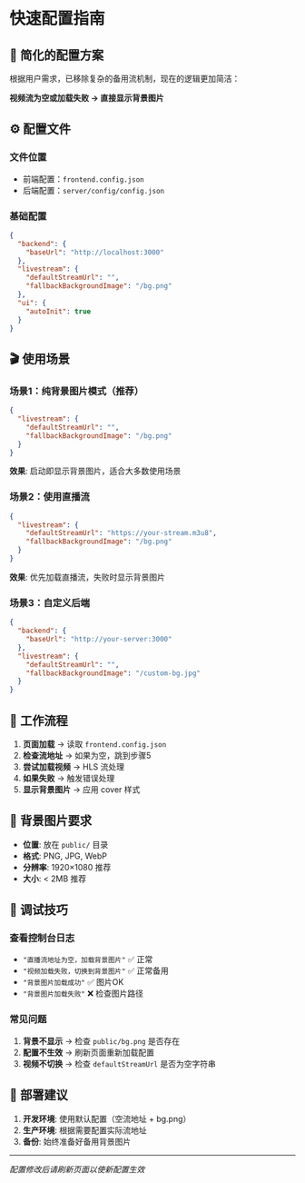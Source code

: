 # 快速配置指南

## 🎯 简化的配置方案

根据用户需求，已移除复杂的备用流机制，现在的逻辑更加简洁：

**视频流为空或加载失败 → 直接显示背景图片**

## ⚙️ 配置文件

### 文件位置
- 前端配置：`frontend.config.json`
- 后端配置：`server/config/config.json`

### 基础配置
```json
{
  "backend": {
    "baseUrl": "http://localhost:3000"
  },
  "livestream": {
    "defaultStreamUrl": "",
    "fallbackBackgroundImage": "/bg.png"
  },
  "ui": {
    "autoInit": true
  }
}
```

## 🎬 使用场景

### 场景1：纯背景图片模式（推荐）
```json
{
  "livestream": {
    "defaultStreamUrl": "",
    "fallbackBackgroundImage": "/bg.png"
  }
}
```
**效果**: 启动即显示背景图片，适合大多数使用场景

### 场景2：使用直播流
```json
{
  "livestream": {
    "defaultStreamUrl": "https://your-stream.m3u8",
    "fallbackBackgroundImage": "/bg.png"
  }
}
```
**效果**: 优先加载直播流，失败时显示背景图片

### 场景3：自定义后端
```json
{
  "backend": {
    "baseUrl": "http://your-server:3000"
  },
  "livestream": {
    "defaultStreamUrl": "",
    "fallbackBackgroundImage": "/custom-bg.jpg"
  }
}
```

## 🔄 工作流程

1. **页面加载** → 读取 `frontend.config.json`
2. **检查流地址** → 如果为空，跳到步骤5
3. **尝试加载视频** → HLS 流处理
4. **如果失败** → 触发错误处理
5. **显示背景图片** → 应用 cover 样式

## 🎨 背景图片要求

- **位置**: 放在 `public/` 目录
- **格式**: PNG, JPG, WebP
- **分辨率**: 1920×1080 推荐
- **大小**: < 2MB 推荐

## 🐛 调试技巧

### 查看控制台日志
- `"直播流地址为空，加载背景图片"` ✅ 正常
- `"视频加载失败，切换到背景图片"` ✅ 正常备用
- `"背景图片加载成功"` ✅ 图片OK
- `"背景图片加载失败"` ❌ 检查图片路径

### 常见问题
1. **背景不显示** → 检查 `public/bg.png` 是否存在
2. **配置不生效** → 刷新页面重新加载配置
3. **视频不切换** → 检查 `defaultStreamUrl` 是否为空字符串

## 🚀 部署建议

1. **开发环境**: 使用默认配置（空流地址 + bg.png）
2. **生产环境**: 根据需要配置实际流地址
3. **备份**: 始终准备好备用背景图片

---
*配置修改后请刷新页面以使新配置生效*
